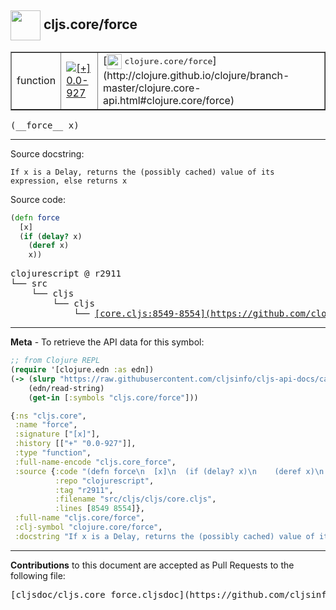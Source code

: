 ## <img width="48px" valign="middle" src="http://i.imgur.com/Hi20huC.png"> cljs.core/force

 <table border="1">
<tr>

<td>function</td>
<td><a href="https://github.com/cljsinfo/cljs-api-docs/tree/0.0-927"><img valign="middle" alt="[+] 0.0-927" src="https://img.shields.io/badge/+-0.0--927-lightgrey.svg"></a> </td>
<td>
[<img height="24px" valign="middle" src="http://i.imgur.com/1GjPKvB.png"> <samp>clojure.core/force</samp>](http://clojure.github.io/clojure/branch-master/clojure.core-api.html#clojure.core/force)
</td>
</tr>
</table>

 <samp>
(__force__ x)<br>
</samp>

---




Source docstring:

```
If x is a Delay, returns the (possibly cached) value of its expression, else returns x
```

Source code:

```clj
(defn force
  [x]
  (if (delay? x)
    (deref x)
    x))
```

 <pre>
clojurescript @ r2911
└── src
    └── cljs
        └── cljs
            └── <ins>[core.cljs:8549-8554](https://github.com/clojure/clojurescript/blob/r2911/src/cljs/cljs/core.cljs#L8549-L8554)</ins>
</pre>


---

__Meta__ - To retrieve the API data for this symbol:

```clj
;; from Clojure REPL
(require '[clojure.edn :as edn])
(-> (slurp "https://raw.githubusercontent.com/cljsinfo/cljs-api-docs/catalog/cljs-api.edn")
    (edn/read-string)
    (get-in [:symbols "cljs.core/force"]))
```

```clj
{:ns "cljs.core",
 :name "force",
 :signature ["[x]"],
 :history [["+" "0.0-927"]],
 :type "function",
 :full-name-encode "cljs.core_force",
 :source {:code "(defn force\n  [x]\n  (if (delay? x)\n    (deref x)\n    x))",
          :repo "clojurescript",
          :tag "r2911",
          :filename "src/cljs/cljs/core.cljs",
          :lines [8549 8554]},
 :full-name "cljs.core/force",
 :clj-symbol "clojure.core/force",
 :docstring "If x is a Delay, returns the (possibly cached) value of its expression, else returns x"}

```

---

__Contributions__ to this document are accepted as Pull Requests to the following file:

 <pre>
[cljsdoc/cljs.core_force.cljsdoc](https://github.com/cljsinfo/cljs-api-docs/blob/master/cljsdoc/cljs.core_force.cljsdoc)
</pre>

